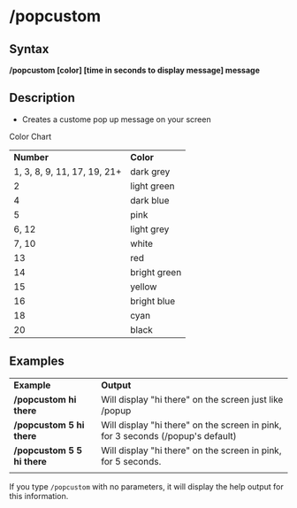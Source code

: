 # /popcustom

## Syntax

**/popcustom [color\] \[time in seconds to display message] message**

## Description

* Creates a custome pop up message on your screen

Color Chart

|  |  |
| :--- | :--- |
| **Number** | **Color** |
| 1, 3, 8, 9, 11, 17, 19, 21+ | dark grey |
| 2 | light green |
| 4 | dark blue |
| 5 | pink |
| 6, 12 | light grey |
| 7, 10 | white |
| 13 | red |
| 14 | bright green |
| 15 | yellow |
| 16 | bright blue |
| 18 | cyan |
| 20 | black |

## Examples

|  |  |
| :--- | :--- |
| **Example** | **Output** |
| **/popcustom hi there** | Will display "hi there" on the screen just like /popup |
| **/popcustom 5 hi there** | Will display "hi there" on the screen in pink, for 3 seconds (/popup's default) |
| **/popcustom 5 5 hi there** | Will display "hi there" on the screen in pink, for 5 seconds. |
|  |  |

If you type `/popcustom` with no parameters, it will display the help output for this information.

